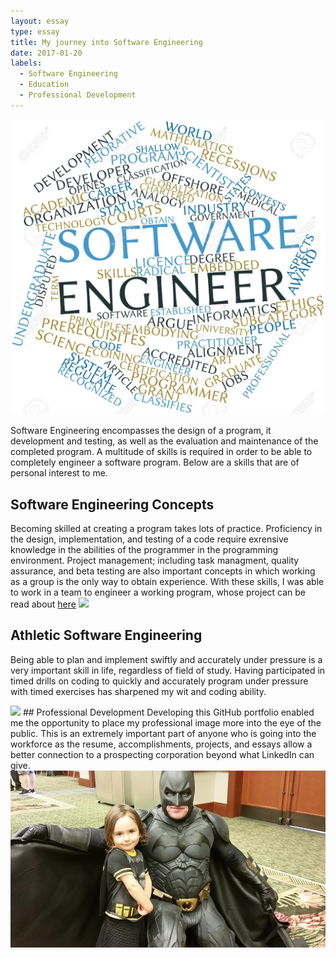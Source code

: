 ```yaml
---
layout: essay
type: essay
title: My journey into Software Engineering
date: 2017-01-20
labels:
  - Software Engineering
  - Education
  - Professional Development
---
```



<img class="ui medium left floated image" src="../images/Software_Engineer.jpg">

Software Engineering encompasses the design of a program, it development and testing, as well as the evaluation and maintenance of the completed program. A multitude of skills is required in order to be able to completely engineer a software program. Below are a skills that are of personal interest to me.

## Software Engineering Concepts
Becoming skilled at creating a program takes lots of practice. Proficiency in the design, implementation, and testing of a code require exrensive knowledge in the abilities of the programmer in the programming environment. Project management; including task managment, quality assurance, and beta testing are also important concepts in which working as a group is the only way to obtain experience. With these skills, I was able to work in a team to engineer a working program, whose project can be read about [here](http:)
<img class="ui medium right floated image" src="https://cloud.githubusercontent.com/assets/17040099/25919097/4f4fff70-3569-11e7-85a9-59cd3f268e10.png">

## Athletic Software Engineering
Being able to plan and implement swiftly and accurately under pressure is a very important skill in life, regardless of field of study. Having participated in timed drills on coding to quickly and accurately program under pressure with timed exercises has sharpened my wit and coding ability.

<img class="ui medium left circular floated image" src="https://cloud.githubusercontent.com/assets/17040099/25919489/8feaa46c-356a-11e7-94e7-6ac43790d7a5.png">
## Professional Development
Developing this GitHub portfolio enabled me the opportunity to place my professional image more into the eye of the public. This is an extremely important part of anyone who is going into the workforce as the resume, accomplishments, projects, and essays allow a better connection to a prospecting corporation beyond what LinkedIn can give. 

<img class="ui tiny left floated image" src="../images/tatjana.jpg">
